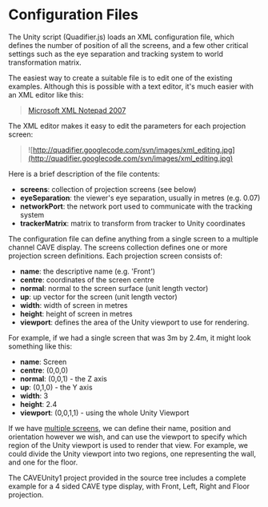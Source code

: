 # Configuration Files #

The Unity script (Quadifier.js) loads an XML configuration file, which defines
the number of position of all the screens, and a few other critical settings such as the eye separation and tracking system to world transformation matrix.

The easiest way to create a suitable file is to edit one of the existing examples. Although this is possible with a text editor, it's much easier with an XML editor like this:

> [Microsoft XML Notepad 2007](http://www.microsoft.com/en-us/download/details.aspx?id=7973)

The XML editor makes it easy to edit the parameters for each projection screen:

> ![http://quadifier.googlecode.com/svn/images/xml_editing.jpg](http://quadifier.googlecode.com/svn/images/xml_editing.jpg)

Here is a brief description of the file contents:
  * **screens**: collection of projection screens (see below)
  * **eyeSeparation**: the viewer's eye separation, usually in metres (e.g. 0.07)
  * **networkPort**: the network port used to communicate with the tracking system
  * **trackerMatrix**: matrix to transform from tracker to Unity coordinates

The configuration file can define anything from a single screen to a multiple channel CAVE display. The screens collection defines one or more projection screen definitions. Each projection screen consists of:
  * **name**: the descriptive name (e.g. 'Front')
  * **centre**: coordinates of the screen centre
  * **normal**: normal to the screen surface (unit length vector)
  * **up**: up vector for the screen (unit length vector)
  * **width**: width of screen in metres
  * **height**: height of screen in metres
  * **viewport**: defines the area of the Unity viewport to use for rendering.

For example, if we had a single screen that was 3m by 2.4m, it might look something like this:
  * **name**: Screen
  * **centre**: (0,0,0)
  * **normal**: (0,0,1) - the Z axis
  * **up**: (0,1,0) - the Y axis
  * **width**: 3
  * **height**: 2.4
  * **viewport**: (0,0,1,1) - using the whole Unity Viewport

If we have [multiple screens](MultipleScreens.md), we can define their name, position and orientation however we wish, and can use the viewport to specify which region of the Unity viewport is used to render that view. For example, we could divide the Unity viewport into two regions, one representing the wall, and one for the floor.

The CAVEUnity1 project provided in the source tree includes a complete example for a 4 sided CAVE type display, with Front, Left, Right and Floor projection.